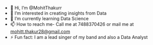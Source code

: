 - 👋 Hi, I’m @MohitThakurr
- 👀 I’m interested in creating insights from Data
- 🌱 I’m currently learning Data Science
- 📫 How to reach me- Call me at 7488370426 or mail me at mohitt.thakur28@gmail.com
- ⚡ Fun fact: I am a lead singer of my band and also a Data Analyst

<!---
MohitThakurr/MohitThakurr is a ✨ special ✨ repository because its `README.md` (this file) appears on your GitHub profile.
You can click the Preview link to take a look at your changes.
--->
